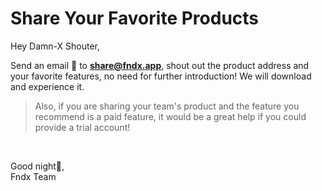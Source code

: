 # Share Your Favorite Products

Hey Damn-X Shouter,

Send an email 📮 to [**share@fndx.app**](mailto:share@fndx.app?subject=Share%20My%20Favorite%20Product!), shout out the product address and your favorite features, no need for further introduction! We will download and experience it.

> Also, if you are sharing your team's product and the feature you recommend is a paid feature, it would be a great help if you could provide a trial account!

<br/>

Good night🌛,<br/>
Fndx Team
